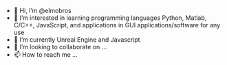 - 👋 Hi, I’m @elmobros
- 👀 I’m interested in learning programming languages Python, Matlab, C/C++, JavaScript, and applications in GUI applications/software for any use
- 🌱 I’m currently Unreal Engine and Javascript
- 💞️ I’m looking to collaborate on ... 
- 📫 How to reach me ... 

<!---
elmobros/elmobros is a ✨ special ✨ repository because its `README.md` (this file) appears on your GitHub profile.
You can click the Preview link to take a look at your changes.
--->
